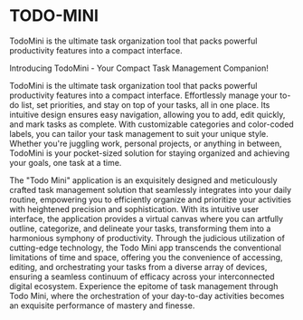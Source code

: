 # TODO-MINI
TodoMini is the ultimate task organization tool that packs powerful productivity features into a compact interface.


Introducing TodoMini - Your Compact Task Management Companion!

TodoMini is the ultimate task organization tool that packs powerful productivity features into a compact interface. Effortlessly manage your to-do list, set priorities, and stay on top of your tasks, all in one place. Its intuitive design ensures easy navigation, allowing you to add, edit quickly, and mark tasks as complete. With customizable categories and color-coded labels, you can tailor your task management to suit your unique style. Whether you're juggling work, personal projects, or anything in between, TodoMini is your pocket-sized solution for staying organized and achieving your goals, one task at a time.



The "Todo Mini" application is an exquisitely designed and meticulously crafted task management solution that seamlessly integrates into your daily routine, empowering you to efficiently organize and prioritize your activities with heightened precision and sophistication. With its intuitive user interface, the application provides a virtual canvas where you can artfully outline, categorize, and delineate your tasks, transforming them into a harmonious symphony of productivity. Through the judicious utilization of cutting-edge technology, the Todo Mini app transcends the conventional limitations of time and space, offering you the convenience of accessing, editing, and orchestrating your tasks from a diverse array of devices, ensuring a seamless continuum of efficacy across your interconnected digital ecosystem. Experience the epitome of task management through Todo Mini, where the orchestration of your day-to-day activities becomes an exquisite performance of mastery and finesse.
